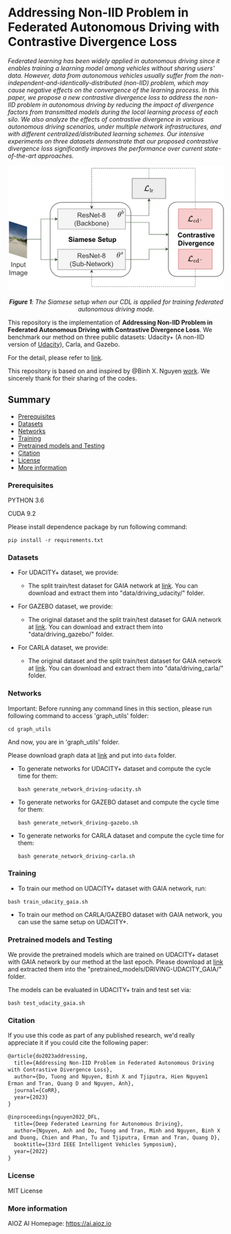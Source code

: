 # Addressing Non-IID Problem in Federated Autonomous Driving with Contrastive Divergence Loss

*Federated learning has been widely applied in autonomous driving since it enables training a learning model among vehicles without sharing users' data. However, data from autonomous vehicles usually suffer from the non-independent-and-identically-distributed (non-IID) problem, which may cause negative effects on the convergence of the learning process. In this paper, we propose a new contrastive divergence loss to address the non-IID problem in autonomous driving by reducing the impact of divergence factors from transmitted models during the local learning process of each silo. We also analyze the effects of contrastive divergence in various autonomous driving scenarios, under multiple network infrastructures, and with different centralized/distributed learning schemes. Our intensive experiments on three datasets demonstrate that our proposed contrastive divergence loss significantly improves the performance over current state-of-the-art approaches.*

![Fig-1](misc/CDL_FADNet.png)
*<center>**Figure 1**: The Siamese setup when our CDL is applied for training federated autonomous driving mode.</center>*

This repository is the implementation of **Addressing Non-IID Problem in Federated Autonomous Driving with Contrastive Divergence Loss**. We benchmark our method on three public datasets: Udacity+ (A non-IID version of [Udacity](https://www.udacity.com/self-driving-car)), Carla, and Gazebo.

For the detail, please refer to [link](https://arxiv.org/pdf/2303.06305.pdf).

This repository is based on and inspired by @Binh X. Nguyen [work](https://github.com/aioz-ai/FADNet). We sincerely thank for their sharing of the codes.

## Summary

* [Prerequisites](#prerequisites)
* [Datasets](#datasets)
* [Networks](#networks)
* [Training](#training)
* [Pretrained models and Testing](#pretrained-models-and-testing)
* [Citation](#citation)
* [License](#license)
* [More information](#more-information)

### Prerequisites

PYTHON 3.6

CUDA 9.2

Please install dependence package by run following command:
```
pip install -r requirements.txt
```

### Datasets

* For UDACITY+ dataset, we provide:
    * The split train/test dataset for GAIA network at [link](https://vision.aioz.io/f/aa717ba5c0cd4b06975e/?dl=1). You can download and extract them into "data/driving_udacity/" folder.

* For GAZEBO dataset, we provide:
    * The original dataset and the split train/test dataset for GAIA network at [link](https://vision.aioz.io/f/79afffd7fc444ba9ba0d/?dl=1). You can download and extract them into "data/driving_gazebo/" folder.

* For CARLA dataset, we provide:
    * The original dataset and the split train/test dataset for GAIA network at [link](https://vision.aioz.io/f/9091c519b3904a4695ab/?dl=1). You can download and extract them into "data/driving_carla/" folder.

### Networks

Important: Before running any command lines in this section, please run following command to access 'graph_utils' folder:
```
cd graph_utils
```
And now, you are in 'graph_utils' folder.

Please download graph data at [link](https://github.com/omarfoq/communication-in-cross-silo-fl/tree/main/graph_utils/data) and put into `data` folder.

* To generate networks for UDACITY+ dataset and compute the cycle time for them:
    ```
    bash generate_network_driving-udacity.sh
    ```

* To generate networks for GAZEBO dataset and compute the cycle time for them:
    ```
    bash generate_network_driving-gazebo.sh
    ```

* To generate networks for CARLA dataset and compute the cycle time for them:
    ```
    bash generate_network_driving-carla.sh
    ```

### Training

* To train our method on UDACITY+ dataset with GAIA network, run:

```
bash train_udacity_gaia.sh
```

* To train our method on CARLA/GAZEBO dataset with GAIA network, you can use the same setup on UDACITY+.

### Pretrained models and Testing

We provide the pretrained models which are trained on UDACITY+ dataset with GAIA network by our method at the last epoch. Please download at [link](https://vision.aioz.io/f/e97c08a4c3014e52a478/?dl=1) and extracted them into the "pretrained_models/DRIVING-UDACITY_GAIA/" folder.

The models can be evaluated in UDACITY+ train and test set via:
```
bash test_udacity_gaia.sh
```

### Citation

If you use this code as part of any published research, we'd really appreciate it if you could cite the following paper:

```
@article{do2023addressing,
  title={Addressing Non-IID Problem in Federated Autonomous Driving with Contrastive Divergence Loss},
  author={Do, Tuong and Nguyen, Binh X and Tjiputra, Hien Nguyen1 Erman and Tran, Quang D and Nguyen, Anh},
  journal={CoRR},
  year={2023}
}
```

```
@inproceedings{nguyen2022_DFL,
  title={Deep Federated Learning for Autonomous Driving},
  author={Nguyen, Anh and Do, Tuong and Tran, Minh and Nguyen, Binh X and Duong, Chien and Phan, Tu and Tjiputra, Erman and Tran, Quang D},
  booktitle={33rd IEEE Intelligent Vehicles Symposium},
  year={2022}
}
```

### License

MIT License

### More information
AIOZ AI Homepage: https://ai.aioz.io

